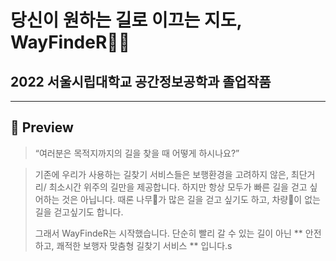 당신이 원하는 길로 이끄는 지도, WayFindeR🏃‍♀️
===================================
2022 서울시립대학교 공간정보공학과 졸업작품
---------------------------------
***
## 👀 Preview

> “여러분은 목적지까지의 길을 찾을 때 어떻게 하시나요?”

> 기존에 우리가 사용하는 길찾기 서비스들은 보행환경을 고려하지 않은, 최단거리/ 최소시간 위주의 길만을 제공합니다.
> 하지만 항상 모두가 빠른 길을 걷고 싶어하는 것은 아닙니다. 
> 때론 나무🌳가 많은 길을 걷고 싶기도 하고, 
> 차량🚗이 없는 길을 걷고싶기도 합니다.
> 
> 그래서 WayFindeR는 시작했습니다.
> 단순히 빨리 갈 수 있는 길이 아닌
> ** 안전하고, 쾌적한 보행자 맞춤형 길찾기 서비스 ** 입니다.s